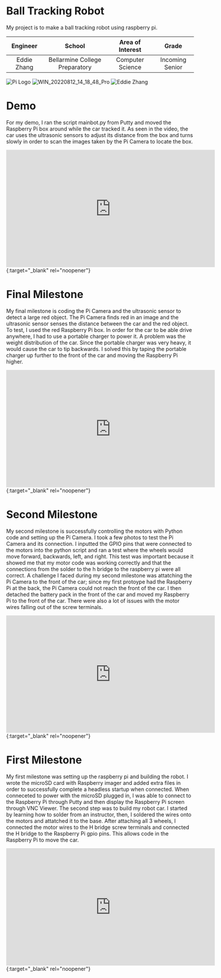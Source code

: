 ﻿# Ball Tracking Robot
My project is to make a ball tracking robot using raspberry pi.

| **Engineer** | **School** | **Area of Interest** | **Grade** |
|:--:|:--:|:--:|:--:|
| Eddie Zhang | Bellarmine College Preparatory | Computer Science | Incoming Senior


![Pi Logo](https://techround.co.uk/wp-content/uploads/2020/04/Pi-logo.jpeg)
![WIN_20220812_14_18_48_Pro](https://user-images.githubusercontent.com/110259175/184446447-ab8a2e02-41f6-404d-9b05-40838dba6b33.jpg)
![Eddie Zhang](https://user-images.githubusercontent.com/110259175/184446170-d09290e3-1f0a-42bd-9667-532baccd3634.jpeg)

 
# Demo
For my demo, I ran the script mainbot.py from Putty and moved the Raspberry Pi box around while the car tracked it. As seen in the video, the car uses the ultrasonic sensors to adjust its distance from the box and turns slowly in order to scan the images taken by the Pi Camera to locate the box.

<iframe width="560" height="315" src="https://www.youtube.com/embed/_Z7c9krNHOM" title="YouTube video player" frameborder="0" allow="accelerometer; autoplay; clipboard-write; encrypted-media; gyroscope; picture-in-picture" allowfullscreen>
</iframe>
{:target="_blank" rel="noopener"}
  
  
# Final Milestone
My final milestone is coding the Pi Camera and the ultrasonic sensor to detect a large red object. The Pi Camera finds red in an image and the ultrasonic sensor senses the distance between the car and the red object. To test, I used the red Raspberry Pi box. In order for the car to be able drive anywhere, I had to use a portable charger to power it. A problem was the weight distribution of the car. Since the portable charger was very heavy, it would cause the car to tip backwards. I solved this by taping the portable charger up further to the front of the car and moving the Raspberry Pi higher. 

<iframe width="560" height="315" src="https://www.youtube.com/embed/PCrpEMkrxeg" title="YouTube video player" frameborder="0" allow="accelerometer; autoplay; clipboard-write; encrypted-media; gyroscope; picture-in-picture" allowfullscreen>
</iframe>
{:target="_blank" rel="noopener"}



# Second Milestone
My second milestone is successfully controlling the motors with Python code and setting up the Pi Camera. I took a few photos to test the Pi Camera and its connection. I inputted the GPIO pins that were connected to the motors into the python script and ran a test where the wheels would move forward, backwards, left, and right. This test was important because it showed me that my motor code was working correctly and that the connections from the solder to the h bridge to the raspberry pi were all correct. A challenge I faced during my second milestone was attatching the Pi Camera to the front of the car; since my first protoype had the Raspberry Pi at the back, the Pi Camera could not reach the front of the car. I then detached the battery pack in the front of the car and moved my Raspberry Pi to the front of the car. There were also a lot of issues with the motor wires falling out of the screw terminals.

<iframe width="560" height="315" src="https://www.youtube.com/embed/gCm8rJnvfTI" title="YouTube video player" frameborder="0" allow="accelerometer; autoplay; clipboard-write; encrypted-media; gyroscope; picture-in-picture" allowfullscreen>
</iframe>
{:target="_blank" rel="noopener"}



# First Milestone
My first milestone was setting up the raspberry pi and building the robot. I wrote the microSD card with Raspberry imager and added extra files in order to successfully complete a headless startup when connected. When conneceted to power with the microSD plugged in, I was able to connect to the Raspberry Pi through Putty and then display the Raspberry Pi screen through VNC Viewer. The second step was to build my robot car. I started by learning how to solder from an instructor, then, I soldered the wires onto the motors and attatched it to the base. After attaching all 3 wheels, I connected the motor wires to the H bridge screw terminals and connected the H bridge to the Raspberry Pi gpio pins. This allows code in the Raspberry Pi to move the car. 

<iframe width="560" height="315" src="https://www.youtube.com/embed/cjJwC9fmZCE" title="YouTube video player" frameborder="0" allow="accelerometer; autoplay; clipboard-write; encrypted-media; gyroscope; picture-in-picture" allowfullscreen>
</iframe>
{:target="_blank" rel="noopener"}

